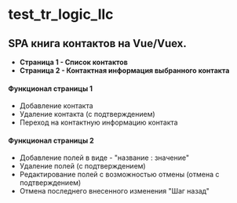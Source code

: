 # test_tr_logic_llc

## SPA книга контактов на Vue/Vuex.

* **Страница 1 - Список контактов**
* **Страница 2 - Контактная информация выбранного контакта**

#### Функционал страницы 1
* Добавление контакта
* Удаление контакта (с подтверждением)
* Переход на контактную информацию контакта

 
#### Функционал страницы 2
* Добавление полей в виде - "название : значение"
* Удаление полей (с подтверждением)
* Редактирование полей с возможностью отмены (отмена с подтверждением)
* Отмена последнего внесенного изменения "Шаг назад"
